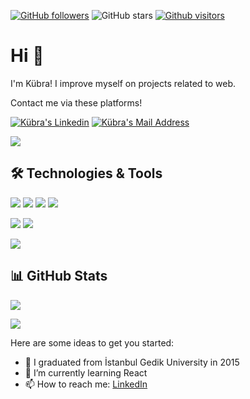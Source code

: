 [![GitHub followers](https://img.shields.io/github/followers/kubraterzi?style=social)](https://github.com/kubraterzi?tab=followers)
![GitHub stars](https://img.shields.io/github/stars/kubraterzi?style=social)
[![Github visitors](https://visitor-badge.glitch.me/badge?page_id=kubraterzi.visitor-badge)](https://GitHub.com/kubraterzi/StrapDown.js/stargazers/)


# Hi 👋
I'm Kübra! I improve myself on projects related to web.

Contact me via these platforms! 

  <a href="https://www.linkedin.com/in/kubra-terzi/" target="_blank" rel="nofollow"><img alt="Kübra's Linkedin" src="https://img.shields.io/badge/LinkedIn-0077B5?style=for-the-badge&logo=linkedin&logoColor=white" /></a>
  <a href="mailto:kubraterzi0394@gmail.com" target="_blank" rel="nofollow"><img alt="Kübra's Mail Address" src="https://img.shields.io/badge/Gmail-D14836?style=for-the-badge&logo=gmail&logoColor=white" /></a>

<img src="https://img.shields.io/badge/GitHub-100000?style=for-the-badge&logo=github&logoColor=whitee"></img>
  
## 🛠 Technologies & Tools 

<img src="https://img.shields.io/badge/React-20232A?style=for-the-badge&logo=react&logoColor=61DAFB"></img>
<img src="https://img.shields.io/badge/Redux-593D88?style=for-the-badge&logo=redux&logoColor=white"></img>
<img src="https://img.shields.io/badge/Angular-DD0031?style=for-the-badge&logo=angular&logoColor=white"></img>
<img src="https://img.shields.io/badge/TypeScript-007ACC?style=for-the-badge&logo=typescript&logoColor=white"></img>

<img src="https://img.shields.io/badge/.NET-5C2D91?style=for-the-badge&logo=.net&logoColor=white"></img>
<img src="https://img.shields.io/badge/Spring-6DB33F?style=for-the-badge&logo=spring&logoColor=white"></img>

<img src="https://img.shields.io/badge/Microsoft_SQL_Server-CC2927?style=for-the-badge&logo=microsoft-sql-server&logoColor=white"></img>




## 📊 GitHub Stats

<p align="center">
  <p>
    <img src="https://github-readme-stats.vercel.app/api?username=kubraterzi&count_private=true&show_icons=true&theme=tokyonight">
</p>
  <p>
  <img src="https://github-readme-stats.vercel.app/api/top-langs/?username=kubraterzi&hide=python&layout=compact&show_icons=true&theme=tokyonight">
  </p>

</p>



Here are some ideas to get you started:

- 🔭 I graduated from İstanbul Gedik University in 2015
- 🌱 I’m currently learning React
- 📫 How to reach me: [LinkedIn](https://www.linkedin.com/in/k%C3%BCbra-terzi-7b0b83204/)
